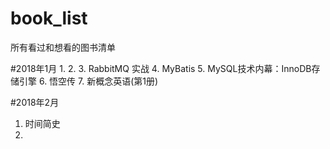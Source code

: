 # book_list
所有看过和想看的图书清单

#2018年1月
1. 
2. 
3. RabbitMQ 实战 
4. MyBatis
5. MySQL技术内幕：InnoDB存储引擎
6. 悟空传
7. 新概念英语(第1册)



#2018年2月
1. 时间简史
2. 


